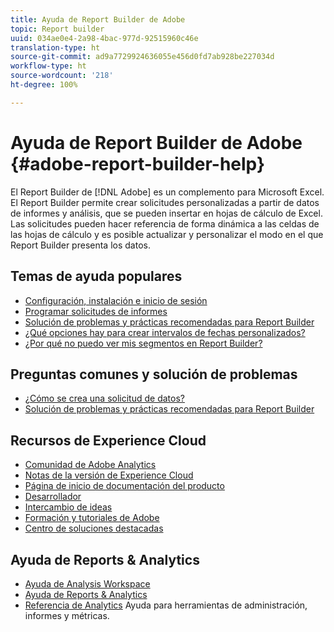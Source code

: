 ```yaml
---
title: Ayuda de Report Builder de Adobe
topic: Report builder
uuid: 034ae0e4-2a98-4bac-977d-92515960c46e
translation-type: ht
source-git-commit: ad9a7729924636055e456d0fd7ab928be227034d
workflow-type: ht
source-wordcount: '218'
ht-degree: 100%

---
```



# Ayuda de Report Builder de Adobe {#adobe-report-builder-help}

El Report Builder de [!DNL Adobe] es un complemento para Microsoft Excel. El Report Builder permite crear solicitudes personalizadas a partir de datos de informes y análisis, que se pueden insertar en hojas de cálculo de Excel. Las solicitudes pueden hacer referencia de forma dinámica a las celdas de las hojas de cálculo y es posible actualizar y personalizar el modo en el que Report Builder presenta los datos.

<!-- >>[!IMPORTANT]
>
>Update your installation of Report Builder to the latest version. This update is a pre-requisite for running the Analytics user ID migration to the Admin Console, beginning in April 2018.
>
>See [Analytics User Migration to the Admin Console](https://docs.adobe.com/content/help/en/analytics/admin/user-product-management/user-management/migrate-users/c-migration-tool.html) for migration information.

>[!IMPORTANT]
>
>Due to the end of support for TLS 1.0, we recommended that Adobe Report Builder (ARB) users download ARB v5.6.21 prior to September 13, 2018. After that date, prior versions of ARB will not be supported. -->

<!-- Tutorial goes here -->

## Temas de ayuda populares

* [Configuración, instalación e inicio de sesión](setup/login.md)
* [Programar solicitudes de informes](schedule-report-requests.md)
* [Solución de problemas y prácticas recomendadas para Report Builder](troubleshoot.md)
* [¿Qué opciones hay para crear intervalos de fechas personalizados?](data-requests/configuring-report-dates/c-customized-date-expressions/t-customized-date-expressions.md)
* [¿Por qué no puedo ver mis segmentos en Report Builder?](data-requests/segmentation.md)

## Preguntas comunes y solución de problemas

* [¿Cómo se crea una solicitud de datos?](data-requests/t-create-a-data-request.md)
* [Solución de problemas y prácticas recomendadas para Report Builder](troubleshoot.md)

## Recursos de Experience Cloud

* [Comunidad de Adobe Analytics](https://helpx.adobe.com/es/marketing-cloud/analytics.html)
* [Notas de la versión de Experience Cloud](https://docs.adobe.com/content/help/es-ES/release-notes/experience-cloud/current.html)
* [Página de inicio de documentación del producto](https://docs.adobe.com/content/help/es-ES/experience-cloud/user-guides/home.html)
* [Desarrollador](https://www.adobe.io/apis/experiencecloud.html)
* [Intercambio de ideas](https://ideas.omniture.com/t5/Adobe-Idea-Exchange-for-Omniture/idb-p/IdeaExchange3)
* [Formación y tutoriales de Adobe](https://helpx.adobe.com/es/learning.html?promoid=KAUDK)
* [Centro de soluciones destacadas](https://www.omniture.com/en/products/online_business_optimization)

<!--Meike Russ Replace the omniture links above?-->

## Ayuda de Reports &amp; Analytics

* [Ayuda de Analysis Workspace](https://docs.adobe.com/content/help/es-ES/analytics/analyze/analysis-workspace/home.html)
* [Ayuda de Reports &amp; Analytics](https://docs.adobe.com/content/help/es-ES/analytics/analyze/reports-analytics/getting-started.html)
* [Referencia de Analytics](https://docs.adobe.com/content/help/es-ES/analytics/landing/home.html) Ayuda para herramientas de administración, informes y métricas.
